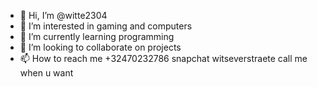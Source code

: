 - 👋 Hi, I’m @witte2304
- 👀 I’m interested in gaming and computers
- 🌱 I’m currently learning programming
- 💞️ I’m looking to collaborate on projects
- 📫 How to reach me +32470232786 snapchat witseverstraete call me when u want

<!---
witte2304/witte2304 is a ✨ special ✨ repository because its `README.md` (this file) appears on your GitHub profile.
You can click the Preview link to take a look at your changes.
--->
